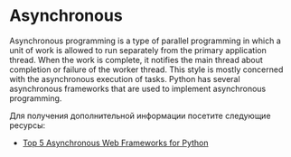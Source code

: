 # Asynchronous

Asynchronous programming is a type of parallel programming in which a unit of work is allowed to run separately from the primary application thread. When the work is complete, it notifies the main thread about completion or failure of the worker thread.
This style is mostly concerned with the asynchronous execution of tasks. Python has several asynchronous frameworks that are used to implement asynchronous programming.

Для получения дополнительной информации посетите следующие ресурсы:

- [Top 5 Asynchronous Web Frameworks for Python](https://geekflare.com/python-asynchronous-web-frameworks/)
